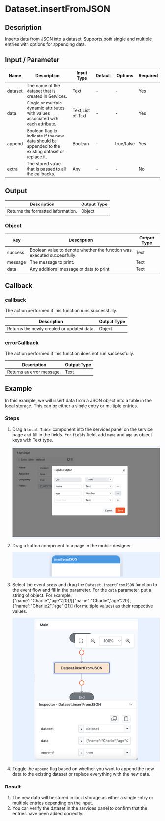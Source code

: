 # Dataset.insertFromJSON

## Description

Inserts data from JSON into a dataset. Supports both single and multiple entries with options for appending data.

## Input / Parameter

| Name | Description | Input Type | Default | Options | Required |
| ------ | ------ | ------ | ------ | ------ | ------ |
| dataset | The name of the dataset that is created in Services. | Text | - | - | Yes |
| data | Single or multiple dynamic attributes with values associated with each attribute. | Text/List of Text | - | - | Yes |
| append | Boolean flag to indicate if the new data should be appended to the existing dataset or replace it. | Boolean | - | true/false | Yes |
| extra | The stored value that is passed to all the callbacks. | Any | - | - | No |

## Output

| Description | Output Type |
| ------ | ------ |
| Returns the formatted information. | Object |

### Object

| Key | Description | Output Type |
| ------ | ------ | ------ |
| success | Boolean value to denote whether the function was executed successfully. | Text |
| message | The message to print. | Text |
| data | Any additional message or data to print. | Text |

## Callback

### callback

The action performed if this function runs successfully.

| Description | Output Type |
| ------ | ------ |
| Returns the newly created or updated data. | Object |

### errorCallback

The action performed if this function does not run successfully.

| Description | Output Type |
| ------ | ------ |
| Returns an error message. | Text |

## Example

In this example, we will insert data from a JSON object into a table in the local storage. This can be either a single entry or multiple entries.

### Steps

1. Drag a `Local Table` component into the services panel on the service page and fill in the fields. For `fields` field, add `name` and `age` as object keys with Text type.

    <div style="display:flex; align-items:center; justify-content:center; background-color: #E7F1FF;">
        <img src="./insert-from-json-step-1.png"
        style="width: 100%; padding: 5px;"/>
    </div>

2. Drag a button component to a page in the mobile designer.

    <div style="display:flex; align-items:center; justify-content:center; background-color: #E7F1FF;">
        <img src="./insert-from-json-step-2.png"
        style="width: 50%; padding: 5px;"/>
    </div>

3. Select the event `press` and drag the `Dataset.insertFromJSON` function to the event flow and fill in the parameter. For the `data` parameter, put a string of object. For example, {"name":"Charlie","age":20}/[{"name":"Charlie","age":20},{"name":"Charlie2","age":21}] (for multiple values) as their respective values.

    <div style="display:flex; align-items:center; justify-content:center; background-color: #E7F1FF;">
        <img src="./insert-from-json-step-3.png"
        style="width: 70%; padding: 5px;"/>
    </div>

4. Toggle the `append` flag based on whether you want to append the new data to the existing dataset or replace everything with the new data.

### Result

1. The new data will be stored in local storage as either a single entry or multiple entries depending on the input.
2. You can verify the dataset in the services panel to confirm that the entries have been added correctly.
